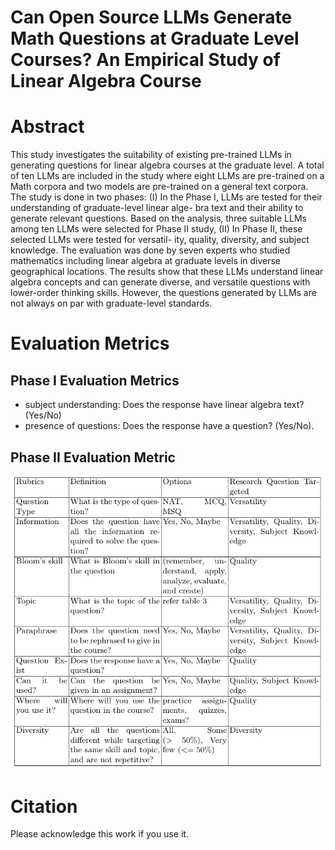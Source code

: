 # Can Open Source LLMs Generate Math Questions at Graduate Level Courses? An Empirical Study of Linear Algebra Course

# Abstract
This study investigates the suitability of existing pre-trained
LLMs in generating questions for linear algebra courses at the graduate
level. A total of ten LLMs are included in the study where eight LLMs
are pre-trained on a Math corpora and two models are pre-trained on a
general text corpora. The study is done in two phases: (I) In the Phase
I, LLMs are tested for their understanding of graduate-level linear alge-
bra text and their ability to generate relevant questions. Based on the
analysis, three suitable LLMs among ten LLMs were selected for Phase
II study, (II) In Phase II, these selected LLMs were tested for versatil-
ity, quality, diversity, and subject knowledge. The evaluation was done
by seven experts who studied mathematics including linear algebra at
graduate levels in diverse geographical locations. The results show that
these LLMs understand linear algebra concepts and can generate diverse,
and versatile questions with lower-order thinking skills. However, the
questions generated by LLMs are not always on par with graduate-level
standards.

# Evaluation Metrics
## Phase I Evaluation Metrics
- subject understanding: Does the response have linear algebra text? (Yes/No)
- presence of questions: Does the response have a question? (Yes/No).

## Phase II Evaluation Metric
![Alt Text](files/rubric.png)

# Citation
Please acknowledge this work if you use it.
